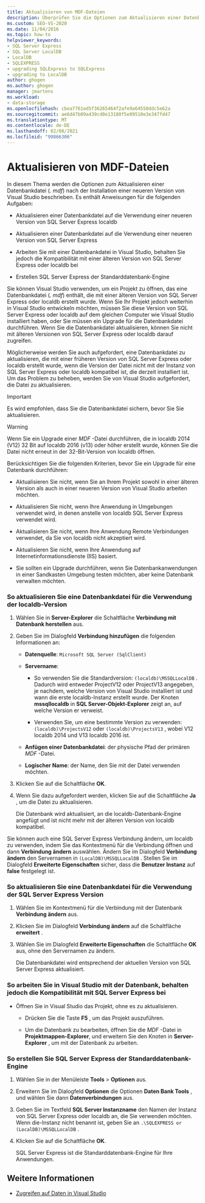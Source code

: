 ```yaml
---
title: Aktualisieren von MDF-Dateien
description: Überprüfen Sie die Optionen zum Aktualisieren einer Datenbankdatei (. mdf), nachdem Sie eine neuere Version von Visual Studio installiert haben.
ms.custom: SEO-VS-2020
ms.date: 11/04/2016
ms.topic: how-to
helpviewer_keywords:
- SQL Server Express
- SQL Server LocalDB
- LocalDB
- SQLEXPRESS
- upgrading SQLExpress to SQLExpress
- upgrading to LocalDB
author: ghogen
ms.author: ghogen
manager: jmartens
ms.workload:
- data-storage
ms.openlocfilehash: cbea7761ed5f36265464f2afe9a64550ddc5e62a
ms.sourcegitcommit: ae6d47b09a439cd0e13180f5e89510e3e347fd47
ms.translationtype: MT
ms.contentlocale: de-DE
ms.lasthandoff: 02/08/2021
ms.locfileid: "99866306"
---
```

# <a name="upgrade-mdf-files"></a>Aktualisieren von MDF-Dateien

In diesem Thema werden die Optionen zum Aktualisieren einer Datenbankdatei (*. mdf*) nach der Installation einer neueren Version von Visual Studio beschrieben. Es enthält Anweisungen für die folgenden Aufgaben:

- Aktualisieren einer Datenbankdatei auf die Verwendung einer neueren Version von SQL Server Express localdb

- Aktualisieren einer Datenbankdatei auf die Verwendung einer neueren Version von SQL Server Express

- Arbeiten Sie mit einer Datenbankdatei in Visual Studio, behalten Sie jedoch die Kompatibilität mit einer älteren Version von SQL Server Express oder localdb bei

- Erstellen SQL Server Express der Standarddatenbank-Engine

Sie können Visual Studio verwenden, um ein Projekt zu öffnen, das eine Datenbankdatei (*. mdf*) enthält, die mit einer älteren Version von SQL Server Express oder localdb erstellt wurde. Wenn Sie Ihr Projekt jedoch weiterhin in Visual Studio entwickeln möchten, müssen Sie diese Version von SQL Server Express oder localdb auf dem gleichen Computer wie Visual Studio installiert haben, oder Sie müssen ein Upgrade für die Datenbankdatei durchführen. Wenn Sie die Datenbankdatei aktualisieren, können Sie nicht mit älteren Versionen von SQL Server Express oder localdb darauf zugreifen.

Möglicherweise werden Sie auch aufgefordert, eine Datenbankdatei zu aktualisieren, die mit einer früheren Version von SQL Server Express oder localdb erstellt wurde, wenn die Version der Datei nicht mit der Instanz von SQL Server Express oder localdb kompatibel ist, die derzeit installiert ist. Um das Problem zu beheben, werden Sie von Visual Studio aufgefordert, die Datei zu aktualisieren.

> [!IMPORTANT]
> Es wird empfohlen, dass Sie die Datenbankdatei sichern, bevor Sie Sie aktualisieren.

> [!WARNING]
> Wenn Sie ein Upgrade einer *MDF* -Datei durchführen, die in localdb 2014 (V12) 32 Bit auf localdb 2016 (v13) oder höher erstellt wurde, können Sie die Datei nicht erneut in der 32-Bit-Version von localdb öffnen.

Berücksichtigen Sie die folgenden Kriterien, bevor Sie ein Upgrade für eine Datenbank durchführen:

- Aktualisieren Sie nicht, wenn Sie an Ihrem Projekt sowohl in einer älteren Version als auch in einer neueren Version von Visual Studio arbeiten möchten.

- Aktualisieren Sie nicht, wenn Ihre Anwendung in Umgebungen verwendet wird, in denen anstelle von localdb SQL Server Express verwendet wird.

- Aktualisieren Sie nicht, wenn Ihre Anwendung Remote Verbindungen verwendet, da Sie von localdb nicht akzeptiert wird.

- Aktualisieren Sie nicht, wenn Ihre Anwendung auf Internetinformationsdienste (IIS) basiert.

- Sie sollten ein Upgrade durchführen, wenn Sie Datenbankanwendungen in einer Sandkasten Umgebung testen möchten, aber keine Datenbank verwalten möchten.

### <a name="to-upgrade-a-database-file-to-use-the-localdb-version"></a>So aktualisieren Sie eine Datenbankdatei für die Verwendung der localdb-Version

1. Wählen Sie in **Server-Explorer** die Schaltfläche **Verbindung mit Datenbank herstellen** aus.

2. Geben Sie im Dialogfeld **Verbindung hinzufügen** die folgenden Informationen an:

    - **Datenquelle**: `Microsoft SQL Server (SqlClient)`

    - **Servername**:

        - So verwenden Sie die Standardversion: `(localdb)\MSSQLLocalDB` .  Dadurch wird entweder ProjectV12 oder ProjectV13 angegeben, je nachdem, welche Version von Visual Studio installiert ist und wann die erste localdb-Instanz erstellt wurde. Der Knoten **mssqllocaldb** in **SQL Server-Objekt-Explorer** zeigt an, auf welche Version er verweist.

        - Verwenden Sie, um eine bestimmte Version zu verwenden: `(localdb)\ProjectsV12` oder `(localdb)\ProjectsV13` , wobei V12 localdb 2014 und V13 localdb 2016 ist.

    - **Anfügen einer Datenbankdatei**: der physische Pfad der primären *MDF* -Datei.

    - **Logischer Name**: der Name, den Sie mit der Datei verwenden möchten.

3. Klicken Sie auf die Schaltfläche **OK**.

4. Wenn Sie dazu aufgefordert werden, klicken Sie auf die Schaltfläche **Ja** , um die Datei zu aktualisieren.

    Die Datenbank wird aktualisiert, an die localdb-Datenbank-Engine angefügt und ist nicht mehr mit der älteren Version von localdb kompatibel.

Sie können auch eine SQL Server Express Verbindung ändern, um localdb zu verwenden, indem Sie das Kontextmenü für die Verbindung öffnen und dann **Verbindung ändern** auswählen. Ändern Sie im Dialogfeld **Verbindung ändern** den Servernamen in `(LocalDB)\MSSQLLocalDB` . Stellen Sie im Dialogfeld **Erweiterte Eigenschaften** sicher, dass die **Benutzer Instanz** auf **false** festgelegt ist.

### <a name="to-upgrade-a-database-file-to-use-the-sql-server-express-version"></a>So aktualisieren Sie eine Datenbankdatei für die Verwendung der SQL Server Express Version

1. Wählen Sie im Kontextmenü für die Verbindung mit der Datenbank **Verbindung ändern** aus.

2. Klicken Sie im Dialogfeld **Verbindung ändern** auf die Schaltfläche **erweitert** .

3. Wählen Sie im Dialogfeld **Erweiterte Eigenschaften** die Schaltfläche **OK** aus, ohne den Servernamen zu ändern.

    Die Datenbankdatei wird entsprechend der aktuellen Version von SQL Server Express aktualisiert.

### <a name="to-work-with-the-database-in-visual-studio-but-retain-compatibility-with-sql-server-express"></a>So arbeiten Sie in Visual Studio mit der Datenbank, behalten jedoch die Kompatibilität mit SQL Server Express bei

- Öffnen Sie in Visual Studio das Projekt, ohne es zu aktualisieren.

  - Drücken Sie die Taste **F5** , um das Projekt auszuführen.

  - Um die Datenbank zu bearbeiten, öffnen Sie die *MDF* -Datei in **Projektmappen-Explorer**, und erweitern Sie den Knoten in **Server-Explorer** , um mit der Datenbank zu arbeiten.

### <a name="to-make-sql-server-express-the-default-database-engine"></a>So erstellen Sie SQL Server Express der Standarddatenbank-Engine

1. Wählen Sie in der Menüleiste **Tools** > **Optionen** aus.

2. Erweitern Sie im Dialogfeld **Optionen** die Optionen **Daten Bank Tools** , und wählen Sie dann **Datenverbindungen** aus.

3. Geben Sie im Textfeld **SQL Server Instanzname** den Namen der Instanz von SQL Server Express oder localdb an, die Sie verwenden möchten. Wenn die-Instanz nicht benannt ist, geben Sie an `.\SQLEXPRESS or (LocalDB)\MSSQLLocalDB` .

4. Klicken Sie auf die Schaltfläche **OK**.

    SQL Server Express ist die Standarddatenbank-Engine für Ihre Anwendungen.

## <a name="see-also"></a>Weitere Informationen

- [Zugreifen auf Daten in Visual Studio](accessing-data-in-visual-studio.md)
